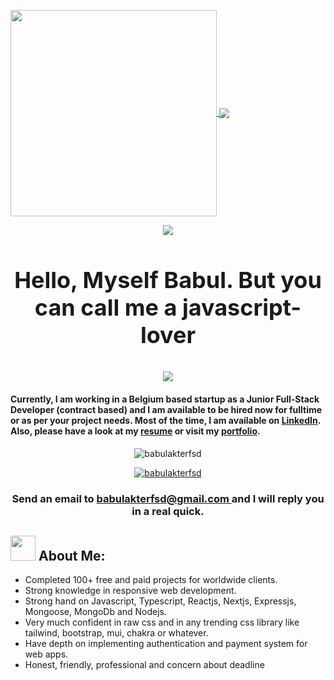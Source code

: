  <p style="align:center">
  <a href="https://github.com/babulakterfsd" align="center">
   <img align="center" width="330" align="center" src="https://github-readme-stats.vercel.app/api?username=babulakterfsd&hide=contribs,issues&theme=radical&hide_rank=true&count_private=true&include_all_commits=true">
  </a>
  <a href="https://github.com/babulakterfsd/github-readme-stats" align="center">
    <img align="center" src="https://github-readme-stats.anuraghazra1.vercel.app/api/top-langs/?username=babulakterfsd&layout=compact&theme=radical&langs_count=6" />
  </a>
 </p>
 <p align="center">
   <img align="center" src="https://github-readme-streak-stats.herokuapp.com/?user=babulakterfsd&theme=radical&hide_border=true"/>
</p>


<h3 align="center" style="font-size: 36px;">Hello, Myself Babul. But you can call me a <strong>javascript-lover</strong></h3>

<h3 align="center">
  <a href="https://git.io/typing-svg"><img src="https://readme-typing-svg.herokuapp.com?color=F71DD5&lines=HTML+CSS+SaSS+Bootstrap;tailwindCSS+MaterialUI+StyledComponent;Javascript+Reactjs+Redux+Nextjs;Firebase+Nodejs+ExpressJs+Mongoose;JWT+Socket-io+MongoDB+Git+CPanel"></a>
</h3>

#### Currently, I am working in a Belgium based startup as a Junior Full-Stack Developer (contract based) and I am available to be hired now for fulltime or as per your project needs. Most of the time, I am available on [LinkedIn](https://linkedin.com/in/babulakterfsd). Also, please have a look at my [resume](https://drive.google.com/file/d/1ds_lX3FHIE4h8qRAMHcKT8JwCz8LNSC0/view) or visit my [portfolio](https://babulakter.com).



<p align="center"> <img src="https://komarev.com/ghpvc/?username=babulakterfsd&label=Profile%20views&color=0e75b6&style=flat" alt="babulakterfsd " />
</p>
<p align="center"> <a href="https://twitter.com/babulakterfsd" target="blank"><img src="https://img.shields.io/twitter/follow/babulakterfsd?logo=twitter&style=for-the-badge" alt="babulakterfsd" /></a> </p>

<h3 align="center">Send an email to <ins> babulakterfsd@gmail.com </ins> and I will reply you in a real quick.</h3>

## <img src="https://media.giphy.com/media/WUlplcMpOCEmTGBtBW/giphy.gif" width="40"> **About Me:**

- Completed 100+ free and paid projects for worldwide clients.
- Strong knowledge in responsive web development.
- Strong hand on Javascript, Typescript, Reactjs, Nextjs, Expressjs, Mongoose, MongoDb and Nodejs.
- Very much confident in raw css and in any trending css library like tailwind, bootstrap, mui, chakra or whatever.
- Have depth on implementing authentication and payment system for web apps.
- Honest, friendly, professional and concern about deadline

</br>
